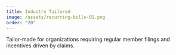 ```yaml
---
title: Industry Tailored
image: /assets/recurring-bills-01.png
order: "20"
---
```

Tailor-made for organizations requiring regular member filings and incentives driven by claims.